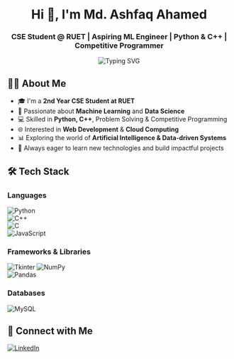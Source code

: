 <h1 align="center">Hi 👋, I'm Md. Ashfaq Ahamed</h1>
<h3 align="center">CSE Student @ RUET | Aspiring ML Engineer | Python & C++ | Competitive Programmer</h3>

<p align="center">
  <img src="https://readme-typing-svg.herokuapp.com?font=Fira+Code&size=24&pause=1000&color=00FFD1&center=true&vCenter=true&width=1000&lines=Aspiring+ML+Engineer+%7C+Data+Science+Enthusiast;Python+%26+C%2B%2B+%7C+Competitive+Programmer" alt="Typing SVG" />
</p>

## 👨‍💻 About Me

- 🎓 I'm a **2nd Year CSE Student at RUET**  
- 🤖 Passionate about **Machine Learning** and **Data Science**  
- 💻 Skilled in **Python, C++**, Problem Solving & Competitive Programming  
- 🌐 Interested in **Web Development** & **Cloud Computing**  
- 📊 Exploring the world of **Artificial Intelligence & Data-driven Systems**  
- 🚀 Always eager to learn new technologies and build impactful projects  


## 🛠️ Tech Stack

### Languages  
![Python](https://img.shields.io/badge/Python-3776AB?style=for-the-badge&logo=python&logoColor=white)  
![C++](https://img.shields.io/badge/C%2B%2B-00599C?style=for-the-badge&logo=c%2B%2B&logoColor=white)  
![C](https://img.shields.io/badge/C-00599C?style=for-the-badge&logo=c&logoColor=white)  
![JavaScript](https://img.shields.io/badge/JavaScript-F7DF1E?style=for-the-badge&logo=javascript&logoColor=black)  

### Frameworks & Libraries  
![Tkinter](https://img.shields.io/badge/Tkinter-%23323330.svg?style=for-the-badge&logo=python&logoColor=white) 
![NumPy](https://img.shields.io/badge/Numpy-013243?style=for-the-badge&logo=numpy&logoColor=white)  
![Pandas](https://img.shields.io/badge/Pandas-150458?style=for-the-badge&logo=pandas&logoColor=white)  

### Databases  
![MySQL](https://img.shields.io/badge/MySQL-005C84?style=for-the-badge&logo=mysql&logoColor=white) 

## 🔗 Connect with Me

[![LinkedIn](https://img.shields.io/badge/LinkedIn-Ashfaq-blue?style=for-the-badge&logo=linkedin)](https://www.linkedin.com/in/-ashfaq-ahamed/)
